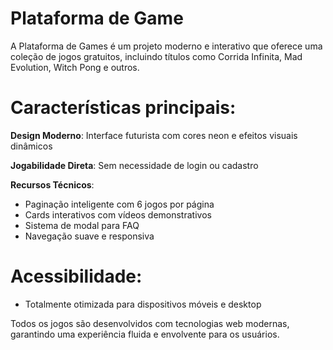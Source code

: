 # Plataforma de Game

A Plataforma de Games é um projeto moderno e interativo que oferece uma coleção de jogos gratuitos, incluindo títulos como Corrida Infinita, Mad Evolution, Witch Pong e outros. 

# Características principais:

**Design Moderno**: Interface futurista com cores neon e efeitos visuais dinâmicos

**Jogabilidade Direta**: Sem necessidade de login ou cadastro

**Recursos Técnicos**:
  - Paginação inteligente com 6 jogos por página
  - Cards interativos com vídeos demonstrativos
  - Sistema de modal para FAQ
  - Navegação suave e responsiva
  
# **Acessibilidade**: 

- Totalmente otimizada para dispositivos móveis e desktop

Todos os jogos são desenvolvidos com tecnologias web modernas, garantindo uma experiência fluida e envolvente para os usuários.

